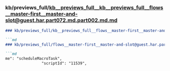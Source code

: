 ### kb/previews_full/kb__previews_full__kb__previews_full__flows__master-first__master-and-slot@guest.har.part072.md.part002.md.md

```md
### kb/previews_full/kb__previews_full__flows__master-first__master-and-slot@guest.har.part072.md.part002.md

```md
### kb/previews_full/flows__master-first__master-and-slot@guest.har.part072.md (part 002)

```md
me": "scheduleMacroTask",
                "scriptId": "11539",
      
```

```

```

```
